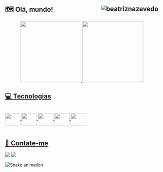 ## 🗺 Olá, mundo! <img align="right" alt="beatriznazevedo" src="https://komarev.com/ghpvc/?username=beatriznazevedo&color=ff69b4"/>
<div align="center">
  <a href="https://github.com/beatriznazevedo">
  <img height="200em" src="https://github-readme-stats.vercel.app/api?username=beatriznazevedo&show_icons=true&theme=dracula&include_all_commits=true&count_private=true"/>
  <img height="200em" src="https://github-readme-stats.vercel.app/api/top-langs/?username=beatriznazevedo&layout=compact&langs_count=7&theme=dracula"/>
</div>
  
  ## 💻 Tecnologias
  
<div style="display: inline_block"><br>
   <img align="center" alt"Beatriz-css" height="40" width="50" src="https://cdn.jsdelivr.net/gh/devicons/devicon/icons/css3/css3-original.svg">
   <img align="center" alt"Beatriz-html" height="40" width="50" src="https://cdn.jsdelivr.net/gh/devicons/devicon/icons/html5/html5-original.svg">
   <img align="center" alt"Beatriz-java" height="40" width="50" src="https://cdn.jsdelivr.net/gh/devicons/devicon/icons/java/java-original-wordmark.svg">
   <img align="center" alt"Beatriz-ts" height="40" width="50" src="https://cdn.jsdelivr.net/gh/devicons/devicon/icons/typescript/typescript-original.svg">
   <img align="center" alt"Beatriz-js" height="40" width="50" src="https://cdn.jsdelivr.net/gh/devicons/devicon/icons/javascript/javascript-original.svg">
</div>
<br>
  
 ## 📌 Contate-me
 
<div>
  <a href="mailto:beatriznazevedo@gmail.com" target="_blank"><img src="https://img.shields.io/badge/Gmail-D14836?style=for-the-badge&logo=gmail&logoColor=white" target="_blank"></a>
  <a href="https://www.linkedin.com/in/beatriznazevedo" target="_blank"><img src="https://img.shields.io/badge/LinkedIn-0077B5?style=for-the-badge&logo=linkedin&logoColor=white" target="_blank"><a>
 
 
  ![Snake animation](https://github.com/beatriznazevedo/beatriznazevedo/blob/output/github-contribution-grid-snake.svg)
 
 </div>
